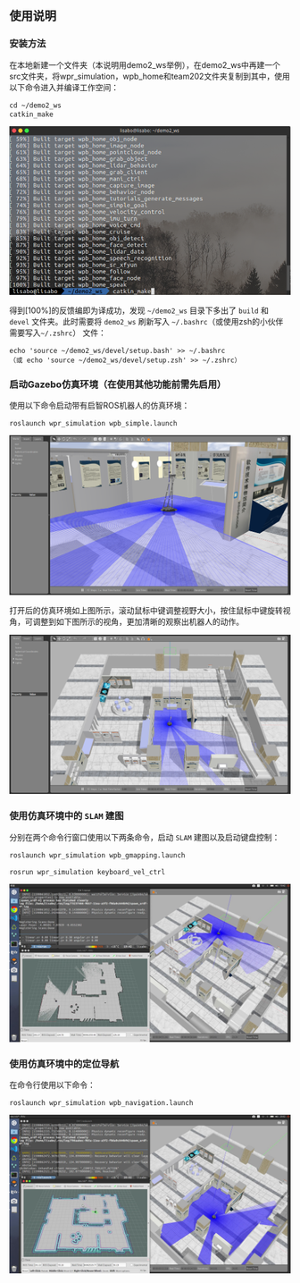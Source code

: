 ## 使用说明

### 安装方法

在本地新建一个文件夹（本说明用demo2_ws举例），在demo2_ws中再建一个src文件夹，将wpr_simulation，wpb_home和team202文件夹复制到其中，使用以下命令进入并编译工作空间：

```
cd ~/demo2_ws
catkin_make
```

<img src="./media/catkin.png" style="zoom:67%;" />

得到[100%]的反馈编即为译成功，发现 `~/demo2_ws` 目录下多出了 `build` 和 `devel` 文件夹。此时需要将 `demo2_ws` 刷新写入 `~/.bashrc`（或使用zsh的小伙伴需要写入`~/.zshrc`） 文件：

```
echo 'source ~/demo2_ws/devel/setup.bash' >> ~/.bashrc
（或 echo 'source ~/demo2_ws/devel/setup.zsh' >> ~/.zshrc）
```

### 启动Gazebo仿真环境（在使用其他功能前需先启用）

使用以下命令启动带有启智ROS机器人的仿真环境：

```
roslaunch wpr_simulation wpb_simple.launch
```

![](./media/home.png)

打开后的仿真环境如上图所示，滚动鼠标中键调整视野大小，按住鼠标中键旋转视角，可调整到如下图所示的视角，更加清晰的观察出机器人的动作。

![](./media/home2.png)

### 使用仿真环境中的 `SLAM` 建图

分别在两个命令行窗口使用以下两条命令，启动 `SLAM` 建图以及启动键盘控制：

```
roslaunch wpr_simulation wpb_gmapping.launch
```

```
rosrun wpr_simulation keyboard_vel_ctrl
```

![](./media/slam_Moment.jpg)

### 使用仿真环境中的定位导航

在命令行使用以下命令：

```
roslaunch wpr_simulation wpb_navigation.launch
```

![](./media/navigation_Moment.jpg)